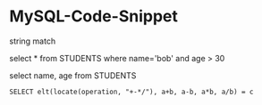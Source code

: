 # MySQL-Code-Snippet


string match 

select * from STUDENTS where name='bob' and age > 30

select name, age from STUDENTS


```
SELECT elt(locate(operation, "+-*/"), a+b, a-b, a*b, a/b) = c
```
